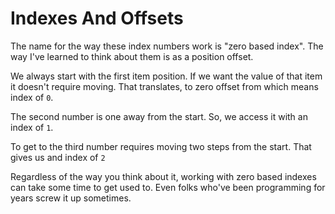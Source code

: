 # Indexes And Offsets

The name for the way these index numbers
work is "zero based index". The way I've
learned to think about them is as a
position offset.

We always start with the first item position.
If we want the value of that item it doesn't
require moving. That translates, to zero offset
from which means index of `0`.

The second number is one away from the start.
So, we access it with an index of `1`.

To get to the third number requires moving
two steps from the start. That gives us
and index of `2`

Regardless of the way you think about it,
working with zero based indexes can take
some time to get used to. Even folks
who've been programming for years screw it
up sometimes.
